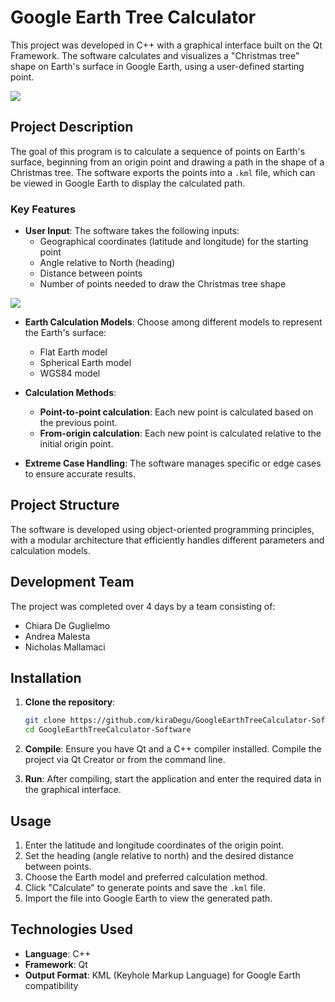 # Google Earth Tree Calculator

This project was developed in C++ with a graphical interface built on the Qt Framework. The software calculates and visualizes a "Christmas tree" shape on Earth's surface in Google Earth, using a user-defined starting point.

<picture>
  <source
    srcset="https://github.com/kiraDegu/GoogleEarthTreeCalculator-Software/blob/main/README-imgs/Screenshot%202024-11-07%20174825.png?"
    media="(prefers-color-scheme: dark)"
  />
  <source
    srcset="https://github.com/kiraDegu/GoogleEarthTreeCalculator-Software/blob/main/README-imgs/Screenshot%202024-11-07%20174825.png?"
    media="(prefers-color-scheme: light), (prefers-color-scheme: no-preference)"
  />
  <img src="https://github-readme-stats.vercel.app/api?username=anuraghazra&show_icons=true" />
</picture>


## Project Description

The goal of this program is to calculate a sequence of points on Earth's surface, beginning from an origin point and drawing a path in the shape of a Christmas tree. The software exports the points into a `.kml` file, which can be viewed in Google Earth to display the calculated path.

### Key Features

- **User Input**: The software takes the following inputs:
  - Geographical coordinates (latitude and longitude) for the starting point
  - Angle relative to North (heading)
  - Distance between points
  - Number of points needed to draw the Christmas tree shape
 
<picture>
  <source
    srcset="https://github.com/kiraDegu/GoogleEarthTreeCalculator-Software/blob/main/README-imgs/Screenshot%202024-11-07%20174755.png"
    media="(prefers-color-scheme: dark)"
  />
  <source
    srcset="https://github.com/kiraDegu/GoogleEarthTreeCalculator-Software/blob/main/README-imgs/Screenshot%202024-11-07%20174755.png"
    media="(prefers-color-scheme: light), (prefers-color-scheme: no-preference)"
  />
  <img src="https://github-readme-stats.vercel.app/api?username=anuraghazra&show_icons=true" />
</picture>

- **Earth Calculation Models**: Choose among different models to represent the Earth's surface:
  - Flat Earth model
  - Spherical Earth model
  - WGS84 model

- **Calculation Methods**:
  - **Point-to-point calculation**: Each new point is calculated based on the previous point.
  - **From-origin calculation**: Each new point is calculated relative to the initial origin point.

- **Extreme Case Handling**: The software manages specific or edge cases to ensure accurate results.

## Project Structure

The software is developed using object-oriented programming principles, with a modular architecture that efficiently handles different parameters and calculation models.

## Development Team

The project was completed over 4 days by a team consisting of:

- Chiara De Guglielmo
- Andrea Malesta
- Nicholas Mallamaci

## Installation

1. **Clone the repository**:
   ```bash
   git clone https://github.com/kiraDegu/GoogleEarthTreeCalculator-Software.git
   cd GoogleEarthTreeCalculator-Software
   ```

2. **Compile**:
   Ensure you have Qt and a C++ compiler installed. Compile the project via Qt Creator or from the command line.

3. **Run**:
   After compiling, start the application and enter the required data in the graphical interface.

## Usage

1. Enter the latitude and longitude coordinates of the origin point.
2. Set the heading (angle relative to north) and the desired distance between points.
3. Choose the Earth model and preferred calculation method.
4. Click "Calculate" to generate points and save the `.kml` file.
5. Import the file into Google Earth to view the generated path.

## Technologies Used

- **Language**: C++
- **Framework**: Qt
- **Output Format**: KML (Keyhole Markup Language) for Google Earth compatibility
